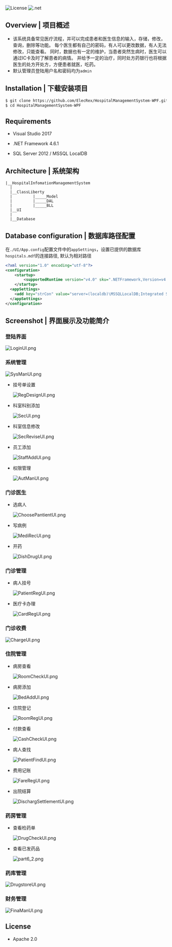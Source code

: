 ![License](https://img.shields.io/github/license/ElecRex/HospitalManagementSystem-WPF.svg)
![.net](https://img.shields.io/badge/.NETFramework-4.6.1-blue.svg)

## Overview | 项目概述
- 该系统具备常见医疗流程，并可以完成患者和医生信息的输入，存储，修改，查询，删除等功能。 每个医生都有自己的密码，有人可以更改数据，有人无法修改，只能查看。 同时，数据也有一定的维护，当患者突然生病时，医生可以通过IC卡及时了解患者的病情。 并给予一定的治疗，同时处方药银行也将根据医生的处方开处方，方便患者就医，吃药。
- 默认管理员登陆用户名和密码均为```admin```

## Installation | 下载安装项目
```bash
$ git clone https://github.com/ElecRex/HospitalManagementSystem-WPF.git
$ cd HospitalManagementSystem-WPF
```

## Requirements

- Visual Studio 2017

- .NET Framework 4.6.1

- SQL Server 2012 / MSSQL LocalDB

## Architecture | 系统架构

```
|__HospitalInfomationManagementSystem
  |
  |__ClassLiberty
  |         |_____Model
  |         |_____DAL
  |         |_____BLL
  |__UI
  |
  |__Database
```
## Database configuration | 数据库路径配置
在```./UI/App.config```配置文件中的```appSettings```，设置已提供的数据库```hospitals.mdf```的连接路径,
默认为相对路径
```XML
<?xml version="1.0" encoding="utf-8"?>
<configuration>
    <startup> 
        <supportedRuntime version="v4.0" sku=".NETFramework,Version=v4.6.1" />
    </startup>
  <appSettings>
    <add key="strCon" value="server=(localdb)\MSSQLLocalDB;Integrated Security=true;AttachDbFileName=|DataDirectory|\hospitals.mdf" />
  </appSettings>
</configuration>
```
## Screenshot | 界面展示及功能简介

### 登陆界面

![LoginUI.png](./imgs/LoginUI.png)

### 系统管理

![SysManUI.png](./imgs/SysManUI.png)

- 挂号单设置
  
  ![RegDesignUI.png](./imgs/RegDesignUI.png)

- 科室科别添加
  
  ![SecUI.png](./imgs/SecUI.png)

- 科室信息修改
  
  ![SecReviseUI.png](./imgs/SecReviseUI.png)

- 员工添加
  
  ![StaffAddUI.png](./imgs/StaffAddUI.png)

- 权限管理
  
  ![AutManUI.png](./imgs/AutManUI.png)

### 门诊医生

- 选病人
  
  ![ChoosePantientUI.png](./imgs/ChoosePantientUI.png)

- 写病例
  
  ![MediRecUI.png](./imgs/MediRecUI.png)

- 开药
  
  ![DishDrugUI.png](./imgs/DishDrugUI.png)

### 门诊管理

- 病人挂号
  
  ![PatientRegUI.png](./imgs/PatientRegUI.png)

- 医疗卡办理
  
  ![CardRegUI.png](./imgs/CardRegUI.png)

### 门诊收费

![ChargeUI.png](./imgs/ChargeUI.png)

### 住院管理

- 病房查看
  
  ![RoomCheckUI.png](./imgs/RoomCheckUI.png)

- 病房添加
  
  ![BedAddUI.png](./imgs/BedAddUI.png)

- 住院登记
  
  ![RoomRegUI.png](./imgs/RoomRegUI.png)

- 付款查看
  
  ![CashCheckUI.png](./imgs/CashCheckUI.png)

- 病人查找
  
  ![PatientFindUI.png](./imgs/PatientFindUI.png)

- 费用记账
  
  ![FareRegUI.png](./imgs/FareRegUI.png)

- 出院结算
  
  ![DischargSettlementUI.png](./imgs/DischargSettlementUI.png)

### 药房管理

- 查看检药单
  
  ![DrugCheckUI.png](./imgs/DrugCheckUI.png)

- 查看已发药品
  
  ![part6_2.png](./imgs/part6_2.png)

### 药库管理

![DrugstoreUI.png](./imgs/DrugstoreUI.png)

### 财务管理

![FinaManUI.png](./imgs/FinaManUI.png)

## License

- Apache 2.0




